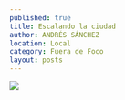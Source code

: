 ```yaml
---
published: true
title: Escalando la ciudad
author: ANDRÉS SÁNCHEZ
location: Local
category: Fuera de Foco
layout: posts
---
```


![](http://i.imgur.com/xMxyaoZm.jpg)
